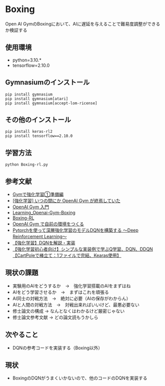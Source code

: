 # Boxing
Open AI GymのBoxingにおいて、AIに遅延を与えることで難易度調整ができるか検証する

## 使用環境

- python=3.10.*
- tensorflow=2.10.0

## Gymnasiumのインストール
```
pip install gymnasium
pip install gymnasium[atari]
pip install gymnasium[accept-lom-ricense]
```

## その他のインストール
```
pip install keras-rl2
pip install tensorflow==2.10.0
```

## 学習方法
```
python Boxing-rl.py
```

## 参考文献

- [Gymで強化学習①準備編](https://note.com/kikaben/n/n57584c49d5c2)
- [[強化学習] いつの間にか OpenAI Gym が終焉していた](https://zenn.dev/ymd_h/articles/dd3bce4199e2ba)
- [OpenAI Gym 入門](https://qiita.com/ishizakiiii/items/75bc2176a1e0b65bdd16)
- [Learning_Openai-Gym-Boxing](https://github.com/yunik1004/Learning_Openai-Gym-Boxing)
- [Boxing-RL](https://github.com/rohilG/Boxing-RL)
- [OpenAI Gym で自前の環境をつくる](https://qiita.com/ohtaman/items/edcb3b0a2ff9d48a7def)
- [Pytorchを使って深層強化学習のモデルDQNを構築する 〜Deep Reinforcement Learning〜](https://www.dskomei.com/entry/2021/10/05/140156)
- [【強化学習】DQNを解説・実装](https://qiita.com/pocokhc/items/bb6a47e4d1d15112469f)
- [【強化学習初心者向け】シンプルな実装例で学ぶQ学習、DQN、DDQN【CartPoleで棒立て：1ファイルで完結、Kearas使用】](https://qiita.com/sugulu_Ogawa_ISID/items/bc7c70e6658f204f85f9)
 
  

## 現状の課題
- 実験用のAIをどうするか　→　強化学習搭載のAIをまずはね
- AIをどう学習させるか　→　まずはこれを頑張る
- AI同士の対戦方法　→　絶対に必要（AIの保存がわからん）
- AIと人間の対戦方法　→　対戦出来ればいいけど、最悪必要ない
- 修士論文の構成 → なんとなくはわかるけど厳密じゃない
- 修士論文参考文献 → どの論文読もうかしら

## 次やること
- DQNの参考コードを実装する（Boxing以外）

## 現状
- BoxingのDQNがうまくいかないので、他のコードのDQNを実装する
